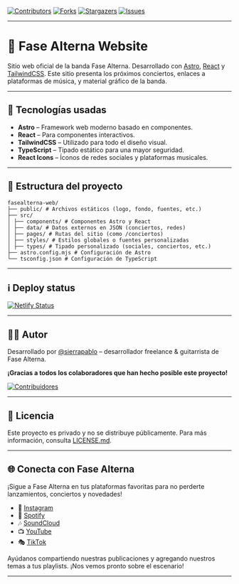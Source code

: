 [![Contributors][contributors-shield]][contributors-url] [![Forks][forks-shield]][forks-url] [![Stargazers][stars-shield]][stars-url] [![Issues][issues-shield]][issues-url]

---

# 🎸 Fase Alterna Website

Sitio web oficial de la banda Fase Alterna. Desarrollado con [Astro](https://astro.build/), [React](https://reactjs.org/) y [TailwindCSS](https://tailwindcss.com/). Este sitio presenta los próximos conciertos, enlaces a plataformas de música, y material gráfico de la banda.

---

## 🚀 Tecnologías usadas

- **Astro** – Framework web moderno basado en componentes.
- **React** – Para componentes interactivos.
- **TailwindCSS** – Utilizado para todo el diseño visual.
- **TypeScript** – Tipado estático para una mayor seguridad.
- **React Icons** – Íconos de redes sociales y plataformas musicales.

---

## 🧱 Estructura del proyecto
```
fasealterna-web/
├── public/ # Archivos estáticos (logo, fondo, fuentes, etc.)
├── src/
│ ├── components/ # Componentes Astro y React
│ ├── data/ # Datos externos en JSON (conciertos, redes)
│ ├── pages/ # Rutas del sitio (como /conciertos)
│ ├── styles/ # Estilos globales o fuentes personalizadas
│ ├── types/ # Tipado personalizado (sociales, conciertos, etc.)
├── astro.config.mjs # Configuración de Astro
└── tsconfig.json # Configuración de TypeScript
```

---

## ℹ️ Deploy status

[![Netlify Status](https://api.netlify.com/api/v1/badges/f651f51c-ac01-4aab-b457-b785461e84b8/deploy-status)](https://app.netlify.com/projects/fasealterna/deploys)

---

## 🧑‍💻 Autor

Desarrollado por [@sierrapablo](https://github.com/sierrapablo) – desarrollador freelance & guitarrista de Fase Alterna.

**¡Gracias a todos los colaboradores que han hecho posible este proyecto!**

[![Contribuidores](https://contrib.rocks/image?repo=sierrapablo/fasealterna-web&max=500&columns=20)](https://github.com/sierrapablo/fasealterna-web/graphs/contributors)


---

## 📄 Licencia

Este proyecto es privado y no se distribuye públicamente. Para más información, consulta [LICENSE.md](LICENSE.md).

---

## 🌐 Conecta con Fase Alterna
¡Sigue a Fase Alterna en tus plataformas favoritas para no perderte lanzamientos, conciertos y novedades!
 - 📸 [Instagram](https://www.instagram.com/fase_alterna)
 - 🎵 [Spotify](https://open.spotify.com/intl-es/artist/6sjywsSKCM6e1NN9SE0hQm?si=ZMtPivd1QguCEHQM9Cf1WQ)
 - 🎶 [SoundCloud](https://soundcloud.com/fase_alterna)
 - 📺 [YouTube](https://www.youtube.com/@FaseAlternaMusic/videos)
 - 🎭 [TikTok](https://www.tiktok.com/@fasealterna)

Ayúdanos compartiendo nuestras publicaciones y agregando nuestros temas a tus playlists.
¡Nos vemos pronto sobre el escenario!

---

[contributors-shield]: https://img.shields.io/github/contributors/sierrapablo/fasealterna-web.svg?style=for-the-badge
[contributors-url]: https://github.com/sierrapablo/fasealterna-web/graphs/contributors

[forks-shield]: https://img.shields.io/github/forks/sierrapablo/fasealterna-web.svg?style=for-the-badge
[forks-url]: https://github.com/sierrapablo/fasealterna-web/network/members

[stars-shield]: https://img.shields.io/github/stars/sierrapablo/fasealterna-web.svg?style=for-the-badge
[stars-url]: https://github.com/sierrapablo/fasealterna-web/stargazers

[issues-shield]: https://img.shields.io/github/issues/sierrapablo/fasealterna-web.svg?style=for-the-badge
[issues-url]: https://github.com/sierrapablo/fasealterna-web/issues
